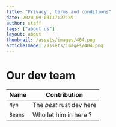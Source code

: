 ```yaml
---
title: "Privacy , terms and conditions"
date: 2020-09-03T17:27:59
author: staff
tags: ["about us"]
layout: about
thumbnail: /assets/images/404.png
articleImage: /assets/images/404.png
---
```


# Our dev team

| Name | Contribution |
| --- | --- |
| `Nyn` | The *best* rust dev here |
| `Beans` | Who let him in here ? |